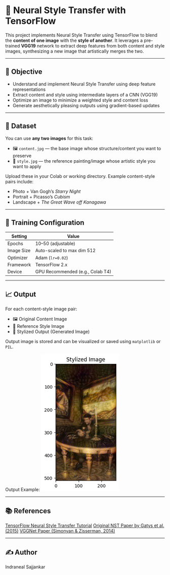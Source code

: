 # 🧠 Neural Style Transfer with TensorFlow

This project implements Neural Style Transfer using TensorFlow to blend the **content of one image** with the **style of another**. It leverages a pre-trained **VGG19** network to extract deep features from both content and style images, synthesizing a new image that artistically merges the two.

---

## 🎯 Objective

- Understand and implement Neural Style Transfer using deep feature representations
- Extract content and style using intermediate layers of a CNN (VGG19)
- Optimize an image to minimize a weighted style and content loss
- Generate aesthetically pleasing outputs using gradient-based updates

---

## 📂 Dataset

You can use **any two images** for this task:

- 🖼️ `content.jpg` — the base image whose structure/content you want to preserve  
- 🎨 `style.jpg` — the reference painting/image whose artistic style you want to apply

Upload these in your Colab or working directory. Example content-style pairs include:
- Photo + Van Gogh’s *Starry Night*
- Portrait + Picasso’s *Cubism*
- Landscape + *The Great Wave off Kanagawa*

---

## 🧪 Training Configuration

| Setting       | Value                                |
|---------------|--------------------------------------|
| Epochs        | 10–50 (adjustable)                   |
| Image Size    | Auto-scaled to max dim 512           |
| Optimizer     | Adam (`lr=0.02`)                     |
| Framework     | TensorFlow 2.x                       |
| Device        | GPU Recommended (e.g., Colab T4)     |

---

## 📈 Output

For each content-style image pair:

- 🖼️ Original Content Image
- 🎨 Reference Style Image
- 🧠 Stylized Output (Generated Image)

Output image is stored and can be visualized or saved using `matplotlib` or `PIL`.

Output Example: ![Stylized Output](download.png)

---

## 📚 References
[TensorFlow Neural Style Transfer Tutorial](https://www.tensorflow.org/tutorials/generative/style_transfer)
[Original NST Paper by Gatys et al. (2015)](https://arxiv.org/abs/1508.06576)
[VGGNet Paper (Simonyan & Zisserman, 2014)](https://arxiv.org/abs/1409.1556)

---

## ✍️ Author
Indraneal Sajjankar
